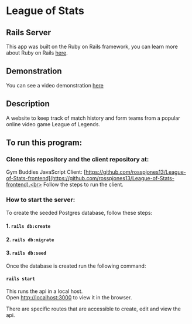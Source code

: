 # League of Stats
## Rails Server

This app was built on the Ruby on Rails framework, you can learn more about Ruby on Rails [here](https://guides.rubyonrails.org/).

## Demonstration

You can see a video demonstration [here](https://www.youtube.com/watch?v=fZkHMzKdwTI&feature=youtu.be)

## Description

A website to keep track of match history and form teams from a popular online video game League of Legends.

## To run this program:

### Clone this repository and the client repository at:

Gym Buddies JavaScript Client: [https://github.com/rosspjones13/League-of-Stats-frontend](https://github.com/rosspjones13/League-of-Stats-frontend).<br>
Follow the steps to run the client.

### How to start the server:

To create the seeded Postgres database, follow these steps:

#### 1. `rails db:create`

#### 2. `rails db:migrate`

#### 3. `rails db:seed`

Once the database is created run the following command:

#### `rails start`

This runs the api in a local host.<br>
Open [http://localhost:3000](http://localhost:3000) to view it in the browser.

There are specific routes that are accessible to create, edit and view the api.<br>